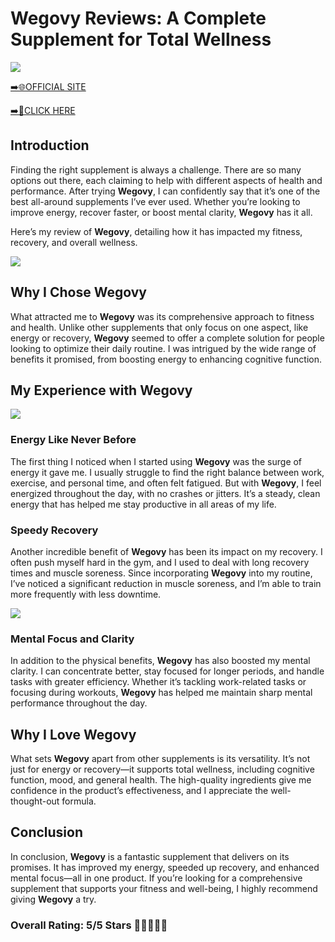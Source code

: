 # **Wegovy Reviews**: A Complete Supplement for Total Wellness

[![](https://static.vecteezy.com/system/resources/thumbnails/019/896/014/small/buy-now-gradient-button-with-cart-symbol-buy-now-illustration-png.png)](https://edetoop.top/lander/sugarpreland-1/betteru.html) 

[➡️🌐OFFICIAL SITE](https://edetoop.top/lander/sugarpreland-1/betteru.html) 

[➡️🔗CLICK HERE](https://edetoop.top/lander/sugarpreland-1/betteru.html) 


## Introduction

Finding the right supplement is always a challenge. There are so many options out there, each claiming to help with different aspects of health and performance. After trying **Wegovy**, I can confidently say that it’s one of the best all-around supplements I’ve ever used. Whether you’re looking to improve energy, recover faster, or boost mental clarity, **Wegovy** has it all.

Here’s my review of **Wegovy**, detailing how it has impacted my fitness, recovery, and overall wellness.

[![](https://wallpapers.com/images/hd/red-order-now-button-udg4jcj4arvn8b0n-2.png)](https://edetoop.top/lander/sugarpreland-1/betteru.html)  

## Why I Chose **Wegovy**

What attracted me to **Wegovy** was its comprehensive approach to fitness and health. Unlike other supplements that only focus on one aspect, like energy or recovery, **Wegovy** seemed to offer a complete solution for people looking to optimize their daily routine. I was intrigued by the wide range of benefits it promised, from boosting energy to enhancing cognitive function.

## My Experience with **Wegovy**

[![](https://static.vecteezy.com/system/resources/thumbnails/019/896/014/small/buy-now-gradient-button-with-cart-symbol-buy-now-illustration-png.png)](https://edetoop.top/lander/sugarpreland-1/betteru.html)

### Energy Like Never Before

The first thing I noticed when I started using **Wegovy** was the surge of energy it gave me. I usually struggle to find the right balance between work, exercise, and personal time, and often felt fatigued. But with **Wegovy**, I feel energized throughout the day, with no crashes or jitters. It’s a steady, clean energy that has helped me stay productive in all areas of my life.

### Speedy Recovery

Another incredible benefit of **Wegovy** has been its impact on my recovery. I often push myself hard in the gym, and I used to deal with long recovery times and muscle soreness. Since incorporating **Wegovy** into my routine, I’ve noticed a significant reduction in muscle soreness, and I’m able to train more frequently with less downtime.

[![](https://wallpapers.com/images/hd/red-order-now-button-udg4jcj4arvn8b0n-2.png)](https://edetoop.top/lander/sugarpreland-1/betteru.html)  

### Mental Focus and Clarity

In addition to the physical benefits, **Wegovy** has also boosted my mental clarity. I can concentrate better, stay focused for longer periods, and handle tasks with greater efficiency. Whether it’s tackling work-related tasks or focusing during workouts, **Wegovy** has helped me maintain sharp mental performance throughout the day.

## Why I Love **Wegovy**

What sets **Wegovy** apart from other supplements is its versatility. It’s not just for energy or recovery—it supports total wellness, including cognitive function, mood, and general health. The high-quality ingredients give me confidence in the product’s effectiveness, and I appreciate the well-thought-out formula.

## Conclusion

In conclusion, **Wegovy** is a fantastic supplement that delivers on its promises. It has improved my energy, speeded up recovery, and enhanced mental focus—all in one product. If you’re looking for a comprehensive supplement that supports your fitness and well-being, I highly recommend giving **Wegovy** a try.

### Overall Rating: 5/5 Stars 🌟🌟🌟🌟🌟
